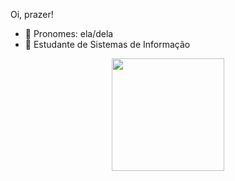 Oi, prazer!
- 💬 Pronomes: ela/dela
- 💬 Estudante de Sistemas de Informação
 <!---->

<div align="center" dir="auto">
  <a href="https://github.com/bpanacho">
  <img height="180em" src="https://github-readme-stats.vercel.app/api?username=bpanacho&;show_icons=true&theme=dracula&include_all_commits=true&count_private=true" style="max-width: 100%;">
</a></div>
